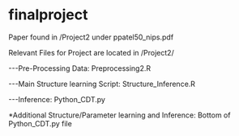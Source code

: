 # finalproject

Paper found in /Project2 under ppatel50_nips.pdf


Relevant Files for Project are located in /Project2/


---Pre-Processing Data: Preprocessing2.R

---Main Structure learning Script: Structure_Inference.R

---Inference: Python_CDT.py

*Additional Structure/Parameter learning and Inference: Bottom of Python_CDT.py file
